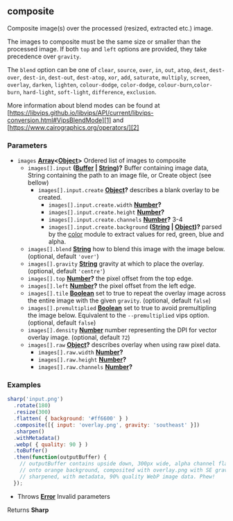 <!-- Generated by documentation.js. Update this documentation by updating the source code. -->

## composite

Composite image(s) over the processed (resized, extracted etc.) image.

The images to composite must be the same size or smaller than the processed image.
If both `top` and `left` options are provided, they take precedence over `gravity`.

The `blend` option can be one of `clear`, `source`, `over`, `in`, `out`, `atop`,
`dest`, `dest-over`, `dest-in`, `dest-out`, `dest-atop`,
`xor`, `add`, `saturate`, `multiply`, `screen`, `overlay`, `darken`, `lighten`,
`colour-dodge`, `color-dodge`, `colour-burn`,`color-burn`,
`hard-light`, `soft-light`, `difference`, `exclusion`.

More information about blend modes can be found at
[https://libvips.github.io/libvips/API/current/libvips-conversion.html#VipsBlendMode][1]
and [https://www.cairographics.org/operators/][2]

### Parameters

-   `images` **[Array][3]&lt;[Object][4]>** Ordered list of images to composite
    -   `images[].input` **([Buffer][5] \| [String][6])?** Buffer containing image data, String containing the path to an image file, or Create object (see bellow)
        -   `images[].input.create` **[Object][4]?** describes a blank overlay to be created.
            -   `images[].input.create.width` **[Number][7]?** 
            -   `images[].input.create.height` **[Number][7]?** 
            -   `images[].input.create.channels` **[Number][7]?** 3-4
            -   `images[].input.create.background` **([String][6] \| [Object][4])?** parsed by the [color][8] module to extract values for red, green, blue and alpha.
    -   `images[].blend` **[String][6]** how to blend this image with the image below. (optional, default `'over'`)
    -   `images[].gravity` **[String][6]** gravity at which to place the overlay. (optional, default `'centre'`)
    -   `images[].top` **[Number][7]?** the pixel offset from the top edge.
    -   `images[].left` **[Number][7]?** the pixel offset from the left edge.
    -   `images[].tile` **[Boolean][9]** set to true to repeat the overlay image across the entire image with the given `gravity`. (optional, default `false`)
    -   `images[].premultiplied` **[Boolean][9]** set to true to avoid premultipling the image below. Equivalent to the `--premultiplied` vips option. (optional, default `false`)
    -   `images[].density` **[Number][7]** number representing the DPI for vector overlay image. (optional, default `72`)
    -   `images[].raw` **[Object][4]?** describes overlay when using raw pixel data.
        -   `images[].raw.width` **[Number][7]?** 
        -   `images[].raw.height` **[Number][7]?** 
        -   `images[].raw.channels` **[Number][7]?** 

### Examples

```javascript
sharp('input.png')
  .rotate(180)
  .resize(300)
  .flatten( { background: '#ff6600' } )
  .composite([{ input: 'overlay.png', gravity: 'southeast' }])
  .sharpen()
  .withMetadata()
  .webp( { quality: 90 } )
  .toBuffer()
  .then(function(outputBuffer) {
    // outputBuffer contains upside down, 300px wide, alpha channel flattened
    // onto orange background, composited with overlay.png with SE gravity,
    // sharpened, with metadata, 90% quality WebP image data. Phew!
  });
```

-   Throws **[Error][10]** Invalid parameters

Returns **Sharp** 

[1]: https://libvips.github.io/libvips/API/current/libvips-conversion.html#VipsBlendMode

[2]: https://www.cairographics.org/operators/

[3]: https://developer.mozilla.org/docs/Web/JavaScript/Reference/Global_Objects/Array

[4]: https://developer.mozilla.org/docs/Web/JavaScript/Reference/Global_Objects/Object

[5]: https://nodejs.org/api/buffer.html

[6]: https://developer.mozilla.org/docs/Web/JavaScript/Reference/Global_Objects/String

[7]: https://developer.mozilla.org/docs/Web/JavaScript/Reference/Global_Objects/Number

[8]: https://www.npmjs.org/package/color

[9]: https://developer.mozilla.org/docs/Web/JavaScript/Reference/Global_Objects/Boolean

[10]: https://developer.mozilla.org/docs/Web/JavaScript/Reference/Global_Objects/Error

